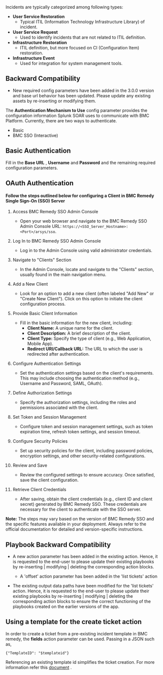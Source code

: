 [comment]: # " File: README.md"
[comment]: # ""
[comment]: # "  Copyright (c) 2017-2024 Splunk Inc."
[comment]: # ""
[comment]: # "  Licensed under the Apache License, Version 2.0 (the 'License');"
[comment]: # "  you may not use this file except in compliance with the License."
[comment]: # "  You may obtain a copy of the License at"
[comment]: # ""
[comment]: # "      http://www.apache.org/licenses/LICENSE-2.0"
[comment]: # ""
[comment]: # "  Unless required by applicable law or agreed to in writing, software distributed under"
[comment]: # "  the License is distributed on an 'AS IS' BASIS, WITHOUT WARRANTIES OR CONDITIONS OF ANY KIND,"
[comment]: # "  either express or implied. See the License for the specific language governing permissions"
[comment]: # "  and limitations under the License."
[comment]: # ""
Incidents are typically categorized among following types:

-   **User Service Restoration**
    -   Typical ITIL (Information Technology Infrastructure Library) of incident.
-   **User Service Request**
    -   Used to identify incidents that are not related to ITIL definition.
-   **Infrastructure Restoration**
    -   ITIL definition, but more focused on CI (Configuration Item) restoration.
-   **Infrastructure Event**
    -   Used for integration for system management tools.


## Backward Compatibility

-   New required config parameters have been added in the 3.0.0 version and base url behavior has been updated. Please update any   existing assets by re-inserting or modifying them.

The **Authentication Mechanism to Use** config parameter provides the configuration information Splunk SOAR uses to communicate with BMC Platform. Currently, there are two ways to authenticate.

-   Basic
-   BMC SSO (Interactive)

 
## Basic Authentication

Fill in the **Base URL** , **Username** and **Password** and the remaining required configuration parameters.

## OAuth Authentication

#### Follow the steps outlined below for configuring a Client in BMC Remedy Single Sign-On (SSO) Server

 1. Access BMC Remedy SSO Admin Console
    - Open your web browser and navigate to the BMC Remedy SSO Admin Console URL: `https://<SSO_Server_Hostname>:<Port>/arsys/sso`.

 2. Log In to BMC Remedy SSO Admin Console
       - Log in to the Admin Console using valid administrator credentials.

 3. Navigate to "Clients" Section
    - In the Admin Console, locate and navigate to the "Clients" section, usually found in the main navigation menu.

 4. Add a New Client
    - Look for an option to add a new client (often labeled "Add New" or "Create New Client"). Click on this option to initiate the client configuration process.

 5. Provide Basic Client Information
    - Fill in the basic information for the new client, including:
      - **Client Name:** A unique name for the client.
      - **Client Description:** A brief description of the client.
      - **Client Type:** Specify the type of client (e.g., Web Application, Mobile App).
      - **Redirect URI/Callback URL:** The URL to which the user is redirected after authentication.

 6. Configure Authentication Settings
    - Set the authentication settings based on the client's requirements. This may include choosing the authentication method (e.g., Username and Password, SAML, OAuth).

 7. Define Authorization Settings
    - Specify the authorization settings, including the roles and permissions associated with the client.

 8. Set Token and Session Management
    - Configure token and session management settings, such as token expiration time, refresh token settings, and session timeout.

 9. Configure Security Policies
    - Set up security policies for the client, including password policies, encryption settings, and other security-related configurations.

 10. Review and Save
        - Review the configured settings to ensure accuracy. Once satisfied, save the client configuration.

 11. Retrieve Client Credentials
        - After saving, obtain the client credentials (e.g., client ID and client secret) generated by BMC Remedy SSO. These credentials are necessary for the client to authenticate with the SSO server.

**Note:** The steps may vary based on the version of BMC Remedy SSO and the specific features available in your deployment. Always refer to the official documentation for detailed and version-specific instructions.


## Playbook Backward Compatibility

-   A new action parameter has been added in the existing action. Hence, it is requested to the
    end-user to please update their existing playbooks by re-inserting | modifying | deleting the
    corresponding action blocks.

      

    -   A 'offset' action parameter has been added in the 'list tickets' action

-   The existing output data paths have been modified for the 'list tickets' action. Hence, it is
    requested to the end-user to please update their existing playbooks by re-inserting | modifying
    | deleting the corresponding action blocks to ensure the correct functioning of the playbooks
    created on the earlier versions of the app.

## Using a template for the create ticket action

In order to create a ticket from a pre-existing incident template in BMC remedy, the **fields**
action parameter can be used. Passing in a JSON such as,

    {"TemplateID": "$templateid"}

Referencing an existing template id simplifies the ticket creation. For more information refer this
[document](https://docs.bmc.com/docs/bsr/35/creating-incidents-by-passing-a-template-reference-576950232.html#Creatingincidentsbypassingatemplatereference-instance_id)
.
